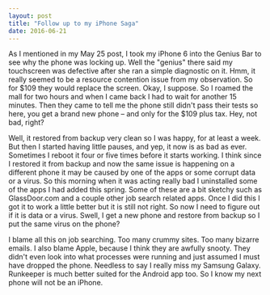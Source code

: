 ```yaml
---
layout: post
title: "Follow up to my iPhone Saga"
date: 2016-06-21
---
```

As I mentioned in my May 25 post, I took my iPhone 6 into the Genius Bar to see why the phone was locking up.  Well the "genius" there said my touchscreen was defective after she ran a simple diagnostic on it.  Hmm, it really seemed to be a resource contention issue from my observation.  So for $109 they would replace the screen.  Okay, I suppose.  So I roamed the mall for two hours and when I came back I had to wait for another 15 minutes.  Then they came to tell me the phone still didn't pass their tests so here, you get a brand new phone – and only for the $109 plus tax.  Hey, not bad, right? 

Well, it restored from backup very clean so I was happy, for at least a week.  But then I started having little pauses, and yep, it now is as bad as ever.  Sometimes I reboot it four or five times before it starts working.  I think since I restored it from backup and now the same issue is happening on a different phone it may be caused by one of the apps or some corrupt data or a virus.  So this morning when it was acting really bad I uninstalled some of the apps I had added this spring.  Some of these are a bit sketchy such as GlassDoor.com and a couple other job search related apps.  Once I did this I got it to work a little better but it is still not right.  So now I need to figure out if it is data or a virus.  Swell, I get a new phone and restore from backup so I put the same virus on the phone?   

I blame all this on job searching.  Too many crummy sites.  Too many bizarre emails.  I also blame Apple, because I think they are awfully snooty.  They didn't even look into what processes were running and just assumed I must have dropped the phone.  Needless to say I really miss my Samsung Galaxy.  Runkeeper is much better suited for the Android app too.  So I know my next phone will not be an iPhone. 
 
 
